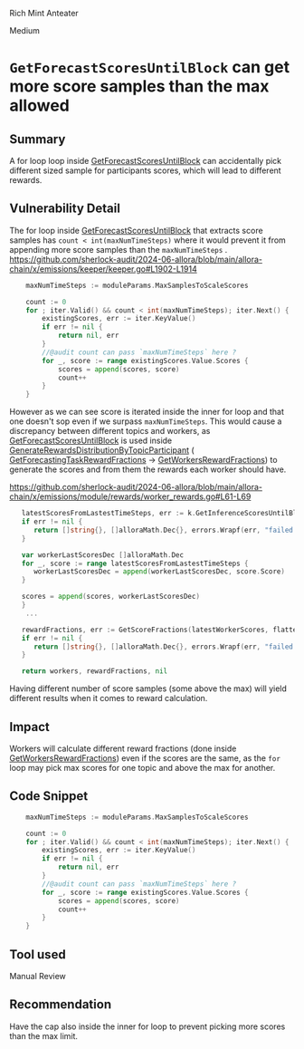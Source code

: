 Rich Mint Anteater

Medium

# `GetForecastScoresUntilBlock` can get more score samples than the max allowed

## Summary
A for loop loop inside [GetForecastScoresUntilBlock](https://github.com/sherlock-audit/2024-06-allora/blob/main/allora-chain/x/emissions/keeper/keeper.go#L1954) can accidentally pick different sized sample for participants scores, which will lead to different rewards.

## Vulnerability Detail

The for loop inside [GetForecastScoresUntilBlock](https://github.com/sherlock-audit/2024-06-allora/blob/main/allora-chain/x/emissions/keeper/keeper.go#L1954) that extracts score samples has `count < int(maxNumTimeSteps)` where it would prevent it from appending more score samples than the `maxNumTimeSteps`
.  
https://github.com/sherlock-audit/2024-06-allora/blob/main/allora-chain/x/emissions/keeper/keeper.go#L1902-L1914
```go
    maxNumTimeSteps := moduleParams.MaxSamplesToScaleScores

    count := 0
    for ; iter.Valid() && count < int(maxNumTimeSteps); iter.Next() {
        existingScores, err := iter.KeyValue()
        if err != nil {
            return nil, err
        }
        //@audit count can pass `maxNumTimeSteps` here ?
        for _, score := range existingScores.Value.Scores {
            scores = append(scores, score)
            count++
        }
    }
```

However as we can see score is iterated inside the inner for loop and that one doesn't sop even if we surpass `maxNumTimeSteps`. This would cause a discrepancy between different topics and workers, as [GetForecastScoresUntilBlock]() is used inside [GenerateRewardsDistributionByTopicParticipant](https://github.com/sherlock-audit/2024-06-allora/blob/main/allora-chain/x/emissions/module/rewards/rewards.go#L277-L299) ( [GetForecastingTaskRewardFractions](https://github.com/sherlock-audit/2024-06-allora/blob/main/allora-chain/x/emissions/module/rewards/worker_rewards.go#L14-L36) -> [GetWorkersRewardFractions](https://github.com/sherlock-audit/2024-06-allora/blob/main/allora-chain/x/emissions/module/rewards/worker_rewards.go#L38)) to generate the scores and from them the rewards each worker should have. 

https://github.com/sherlock-audit/2024-06-allora/blob/main/allora-chain/x/emissions/module/rewards/worker_rewards.go#L61-L69
```go
   latestScoresFromLastestTimeSteps, err := k.GetInferenceScoresUntilBlock(ctx, topicId, blockHeight)
   if err != nil {
      return []string{}, []alloraMath.Dec{}, errors.Wrapf(err, "failed to get worker inference scores from the latest time steps")
   }

   var workerLastScoresDec []alloraMath.Dec
   for _, score := range latestScoresFromLastestTimeSteps {
      workerLastScoresDec = append(workerLastScoresDec, score.Score)
   }

   scores = append(scores, workerLastScoresDec)
   }
	...

   rewardFractions, err := GetScoreFractions(latestWorkerScores, flatten(scores), pReward, cReward, moduleParams.Epsilon)
   if err != nil {
      return []string{}, []alloraMath.Dec{}, errors.Wrapf(err, "failed to get score fractions")
   }

   return workers, rewardFractions, nil
```

Having different number of score samples (some above the max) will yield different results when it comes to reward calculation.

## Impact
Workers will calculate different reward fractions (done inside [GetWorkersRewardFractions](https://github.com/sherlock-audit/2024-06-allora/blob/main/allora-chain/x/emissions/module/rewards/worker_rewards.go#L38)) even if the scores are the same, as the `for` loop may pick max scores for one topic and above the max for another.

## Code Snippet
```go
    maxNumTimeSteps := moduleParams.MaxSamplesToScaleScores

    count := 0
    for ; iter.Valid() && count < int(maxNumTimeSteps); iter.Next() {
        existingScores, err := iter.KeyValue()
        if err != nil {
            return nil, err
        }
        //@audit count can pass `maxNumTimeSteps` here ?
        for _, score := range existingScores.Value.Scores {
            scores = append(scores, score)
            count++
        }
    }
```
## Tool used
Manual Review

## Recommendation
Have the cap also inside the inner for loop to prevent picking more scores than the max limit.